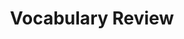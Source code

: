 ---
title: Vocabulary Review

source:
- title: Common Core Basics
  subject: Social Studies
  chapter: 5
  toc_type: Lesson Review
  toc_number: 5.2
  pages: 190 - 195
  
questions:
  - number: 1
    text: The best compromise between the interests of the consumer and the producer of a good is called the __________. 
    choice:
      - option: demand
      - option: implied main idea
      - option: market
      - option: market equilibrium
      - option: money
      - option: supply
    answer: 
      - option: market equilibrium
  - number: 2
    text: The __________ reflects the producer's willingness and ability to make a product at a certain price. The consumers' willingness and ability to buy a product at a certain price is reflected in the for the product.
    choice:
      - option: demand
      - option: implied main idea
      - option: market
      - option: market equilibrium
      - option: money
      - option: supply
    answer: 
      - option: supply
  - number: 3
    text: Throughout history, people have accepted many kinds of __________ for products exchanged in a market.
    choice:
      - option: demand
      - option: implied main idea
      - option: market
      - option: market equilibrium
      - option: money
      - option: supply
    answer: 
      - option: money

layout: cc_review
---